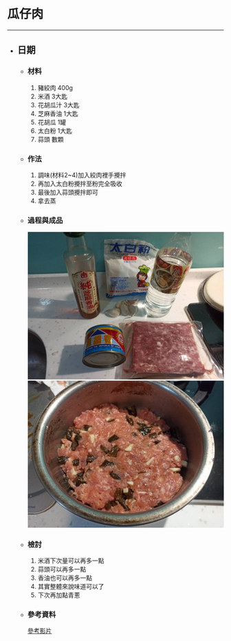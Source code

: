 # 瓜仔肉
---

+ ## 日期
  + ### 材料
    1. 豬絞肉 400g
    2. 米酒 3大匙
    3. 花胡瓜汁 3大匙
    4. 芝麻香油 1大匙
    5. 花胡瓜 1罐
    6. 太白粉 1大匙
    7. 蒜頭 數顆
  
  + ### 作法
    1. 調味(材料2~4)加入絞肉裡手攪拌
    2. 再加入太白粉攪拌至粉完全吸收
    3. 最後加入蒜頭攪拌即可
    4. 拿去蒸
  
  + ### 過程與成品
    ![](./../Image/20210704_1.jpg)
    ![](./../Image/20210704_2.jpg)
  
  + ### 檢討
    1. 米酒下次量可以再多一點
    2. 蒜頭可以再多一點
    3. 香油也可以再多一點
    4. 其實整體來說味道可以了
    5. 下次再加點青蔥
  
  + ### 參考資料
    [參考影片](https://youtu.be/25OH8_1NBic)